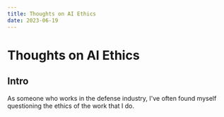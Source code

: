 ```yaml
---
title: Thoughts on AI Ethics
date: 2023-06-19
---
```


# Thoughts on AI Ethics

## Intro

As someone who works in the defense industry, I've often found myself questioning the ethics of the work that I do.
